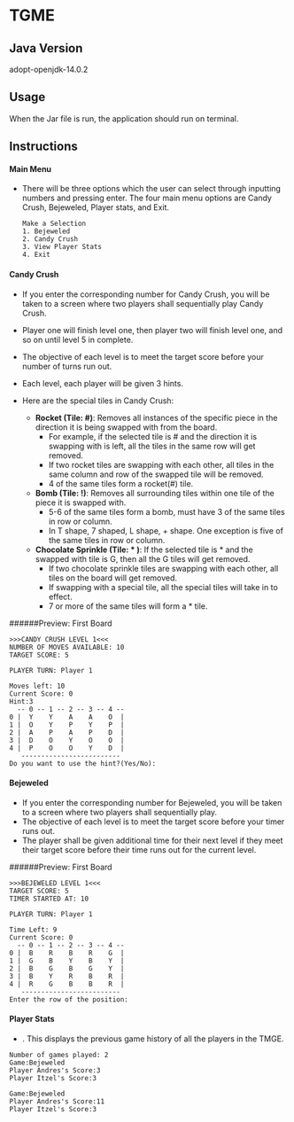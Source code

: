 # TGME

## Java Version
adopt-openjdk-14.0.2

## Usage
When the Jar file is run, the application should run on terminal.

## Instructions
#### Main Menu
- There will be three options which the user can select through inputting numbers and pressing enter.
The four main menu options are Candy Crush, Bejeweled, Player stats, and Exit.
    ```
    Make a Selection
    1. Bejeweled
    2. Candy Crush
    3. View Player Stats
    4. Exit
    ```
  
#### Candy Crush

- If you enter the corresponding number for Candy Crush, you will be taken to a screen where two players shall sequentially play Candy Crush.
- Player one will finish level one, then player two will finish level one, and so on until level 5 in complete.
- The objective of each level is to meet the target score before your number of turns run out.
- Each level, each player will be given 3 hints.
  

- Here are the special tiles in Candy Crush:
  
  - **Rocket (Tile: #)**: Removes all instances of the specific piece in the direction it is being swapped with from the board.
      - For example, if the selected tile is # and the direction it is swapping with is left, all the tiles in the same row will get removed.
      - If two rocket tiles are swapping with each other, all tiles in the same column and row of the swapped tile will be removed.
      - 4 of the same tiles form a rocket(#) tile.
  - **Bomb (Tile: !)**: Removes all surrounding tiles within one tile of the piece it is swapped with.
    -  5-6 of the same tiles form a bomb, must have 3 of the same tiles in row or column.
    -  In T shape, 7 shaped, L shape, + shape. One exception is five of the same tiles in row or column.
  - **Chocolate Sprinkle (Tile: \* )**: If the selected tile is * and the swapped with tile is G, then all the G tiles will get removed.
    - If two chocolate sprinkle tiles are swapping with each other, all tiles on the board will get removed.
    - If swapping with a special tile, all the special tiles will take in to effect.
    - 7 or more of the same tiles will form a * tile.

######Preview: First Board
```
>>>CANDY CRUSH LEVEL 1<<<
NUMBER OF MOVES AVAILABLE: 10
TARGET SCORE: 5

PLAYER TURN: Player 1

Moves left: 10
Current Score: 0
Hint:3
  -- 0 -- 1 -- 2 -- 3 -- 4 --
0 |  Y    Y    A    A    O  |
1 |  O    Y    P    Y    P  |
2 |  A    P    A    P    D  |
3 |  D    O    Y    O    O  |
4 |  P    O    O    Y    D  |
   -------------------------
Do you want to use the hint?(Yes/No):

```
#### Bejeweled
- If you enter the corresponding number for Bejeweled, you will be taken to a screen where two players shall sequentially play.
- The objective of each level is to meet the target score before your timer runs out.
- The player shall be given additional time for their next level if they meet their target score before their time runs out for the current level.

######Preview: First Board
```
>>>BEJEWELED LEVEL 1<<<
TARGET SCORE: 5
TIMER STARTED AT: 10

PLAYER TURN: Player 1

Time Left: 9
Current Score: 0
  -- 0 -- 1 -- 2 -- 3 -- 4 --
0 |  B    R    B    R    G  |
1 |  G    B    Y    B    Y  |
2 |  B    G    B    G    Y  |
3 |  B    Y    R    B    R  |
4 |  R    G    B    B    R  |
   -------------------------
Enter the row of the position: 
```

#### Player Stats
- . This displays the previous game history of all the players in the TMGE.
```
Number of games played: 2
Game:Bejeweled
Player Andres's Score:3
Player Itzel's Score:3

Game:Bejeweled
Player Andres's Score:11
Player Itzel's Score:3
```
